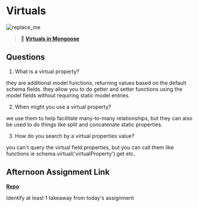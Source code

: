 # Virtuals

![replace_me](https://codeworks.blob.core.windows.net/public/assets/img/illustrations/placeholder.svg)

> **📖 [Virtuals in Mongoose](https://codeworksacademy.com/fs-student-guide/resources/wk5/04-Virtuals)**

## Questions

1. What is a virtual property?

they are additional model functions, returning values based on the default schema fields. they allow you to do getter and setter functions using the model fields without requiring static model entries. 

2. When might you use a virtual property? 

we use them to help facilitate many-to-many relationships, but they can also be used to do things like split and concatenate static properties.

3. How do you search by a virtual properties value?

you can't query the virtual field properties, but you can call them like functions ie schema.virtual('virtualProperty').get etc. 

## Afternoon Assignment Link

**[Repo](https://github.com/chris-hildebrandt/<ASSIGNMENT_REPO>)**

Identify at least 1 takeaway from today's assignment
